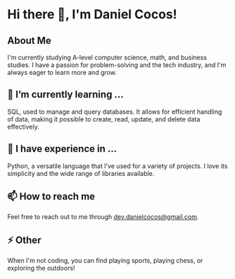 # Hi there 👋, I'm Daniel Cocos!

## About Me
I'm currently studying A-level computer science, math, and business studies. I have a passion for problem-solving and the tech industry, and I'm always eager to learn more and grow.

## 🌱 I’m currently learning ...
SQL, used to manage and query databases. It allows for efficient handling of data, making it possible to create, read, update, and delete data effectively.

## 🔭 I have experience in ...
Python, a versatile language that I've used for a variety of projects. I love its simplicity and the wide range of libraries available.

## 📫 How to reach me
Feel free to reach out to me through dev.danielcocos@gmail.com.

## ⚡ Other
When I'm not coding, you can find playing sports, playing chess, or exploring the outdoors!
